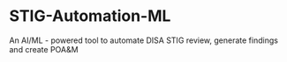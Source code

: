 # STIG-Automation-ML
An AI/ML - powered tool to automate DISA STIG review, generate findings and create POA&amp;M
